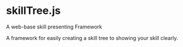 # skillTree.js
A web-base skill presenting Framework

A framework for easily creating a skill tree to showing your skill clearly.